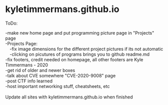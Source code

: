 # kyletimmermans.github.io

ToDo:

<div>-make new home page and put programming picture page in "Projects" page</div>
<div>-Projects Page:</div>
<div>&ensp;&ensp;-fix image dimensions for the different project pictures if its not automatic</div>
<div>&ensp;&ensp;-clicking on picutures of programs brings you to github readme.md</div>
<div>-fix footers, credit needed on homepage, all other footers are Kyle Timmermans - 2020</div>
<div>-get rid of older and newer boxes</div>
<div>-talk about CVE somewhere "CVE-2020-9008" page</div>
<div>-post CTF info learned</div>
<div>-host important networking stuff, cheatsheets, etc</div>

</br>

<div>Update all sites with kyletimmermans.github.io when finished</div>

